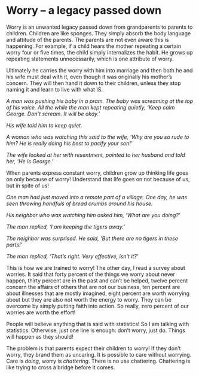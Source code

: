 # Worry – a legacy passed down

Worry is an unwanted legacy passed down from grandparents to parents to
children. Children are like sponges. They simply absorb the body language and
attitude of the parents. The parents are not even aware this is happening. For
example, if a child hears the mother repeating a certain worry four or five
times, the child simply internalizes the habit. He grows up repeating statements
unnecessarily, which is one attribute of worry.

Ultimately he carries the worry with him into marriage and then both he and his
wife must deal with it, even though it was originally his mother’s concern. They
will then hand it down to their children, unless they stop naming it and learn
to live with what IS.

_A man was pushing his baby in a pram. The baby was screaming at the top of his
voice. All the while the man kept repeating quietly, ‘Keep calm George. Don’t
scream. It will be okay.’_

_His wife told him to keep quiet._

_A woman who was watching this said to the wife, ‘Why are you so rude to him? He
is really doing his best to pacify your son!’_

_The wife looked at her with resentment, pointed to her husband and told her,
‘He is George.’_

When parents express constant worry, children grow up thinking life goes on only
because of worry! Understand that life goes on not because of us, but in spite
of us!

_One man had just moved into a remote part of a village. One day, he was seen
throwing handfuls of bread crumbs around his house._

_His neighbor who was watching him asked him, ‘What are you doing?’_

_The man replied, ‘I am keeping the tigers away.’_

_The neighbor was surprised. He said, ‘But there are no tigers in these parts!’_

_The man replied, ‘That’s right. Very effective, isn’t it?’_

This is how we are trained to worry! The other day, I read a survey about
worries. It said that forty percent of the things we worry about never happen,
thirty percent are in the past and can’t be helped, twelve percent concern the
affairs of others that are not our business, ten percent are about illnesses
that are mostly imagined, eight percent are worth worrying about but they are
also not worth the energy to worry. They can be overcome by simply putting faith
into action. So really, zero percent of our worries are worth the effort!

People will believe anything that is said with statistics! So I am talking with
statistics. Otherwise, just one line is enough: don’t worry, just do. Things
will happen as they should!

The problem is that parents expect their children to worry! If they don’t worry,
they brand them as uncaring. It is possible to care without worrying. Care is
_doing_, worry is _chattering_. There is no use chattering. Chattering is like
trying to cross a bridge before it comes.
